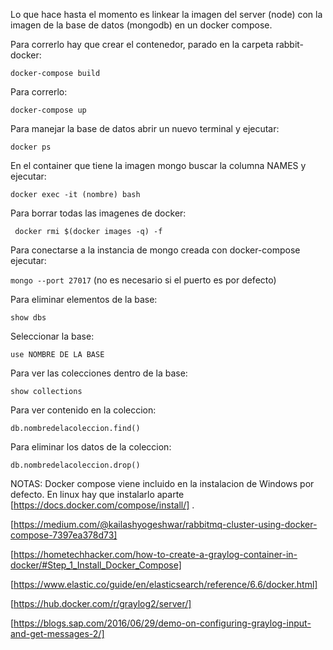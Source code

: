 Lo que hace hasta el momento es linkear la imagen del server (node) con la imagen de la base de datos (mongodb) en un docker compose.

Para correrlo hay que crear el contenedor, parado en la carpeta rabbit-docker:

`docker-compose build`

Para correrlo:

`docker-compose up`

Para manejar la base de datos abrir un nuevo terminal y ejecutar:

`docker ps`

En el container que tiene la imagen mongo buscar la columna NAMES y ejecutar:

`docker exec -it (nombre) bash`

Para borrar todas las imagenes de docker:

` docker rmi $(docker images -q) -f`

Para conectarse a la instancia de mongo creada con docker-compose ejecutar:

`mongo --port 27017` (no es necesario si el puerto es por defecto)

Para eliminar elementos de la base:

`show dbs`

Seleccionar la base:

`use NOMBRE DE LA BASE`

Para ver las colecciones dentro de la base:

`show collections`

Para ver contenido en la coleccion:

`db.nombredelacoleccion.find()`

Para eliminar los datos de la coleccion:

`db.nombredelacoleccion.drop()`


NOTAS: Docker compose viene incluido en la instalacion de Windows por defecto. En linux hay que instalarlo aparte [https://docs.docker.com/compose/install/] .

[https://medium.com/@kailashyogeshwar/rabbitmq-cluster-using-docker-compose-7397ea378d73]

[https://hometechhacker.com/how-to-create-a-graylog-container-in-docker/#Step_1_Install_Docker_Compose]

[https://www.elastic.co/guide/en/elasticsearch/reference/6.6/docker.html]

[https://hub.docker.com/r/graylog2/server/]

[https://blogs.sap.com/2016/06/29/demo-on-configuring-graylog-input-and-get-messages-2/]